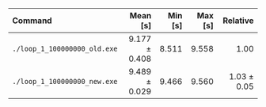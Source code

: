 | Command | Mean [s] | Min [s] | Max [s] | Relative |
|:---|---:|---:|---:|---:|
| `./loop_1_100000000_old.exe` | 9.177 ± 0.408 | 8.511 | 9.558 | 1.00 |
| `./loop_1_100000000_new.exe` | 9.489 ± 0.029 | 9.466 | 9.560 | 1.03 ± 0.05 |
